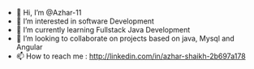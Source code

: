 - 👋 Hi, I’m @Azhar-11
- 👀 I’m interested in software Development 
- 🌱 I’m currently learning Fullstack Java Development 
- 💞️ I’m looking to collaborate on projects based on java, Mysql and Angular 
- 📫 How to reach me : http://linkedin.com/in/azhar-shaikh-2b697a178

<!---
Azhar-11/Azhar-11 is a ✨ special ✨ repository because its `README.md` (this file) appears on your GitHub profile.
You can click the Preview link to take a look at your changes.
--->
